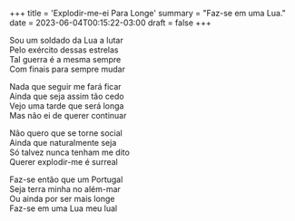 +++
title = 'Explodir-me-ei Para Longe'
summary = "Faz-se em uma Lua."
date = 2023-06-04T00:15:22-03:00
draft = false
+++

Sou um soldado da Lua a lutar  
Pelo exército dessas estrelas  
Tal guerra é a mesma sempre  
Com finais para sempre mudar  

Nada que seguir me fará ficar  
Ainda que seja assim tão cedo  
Vejo uma tarde que será longa  
Mas não ei de querer continuar  

Não quero que se torne social  
Ainda que naturalmente seja  
Só talvez nunca tenham me dito  
Querer explodir-me é surreal  

Faz-se então que um Portugal  
Seja terra minha no além-mar  
Ou ainda por ser mais longe  
Faz-se em uma Lua meu lual  
